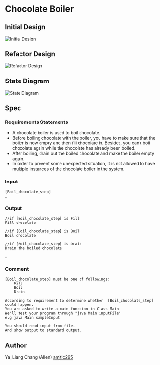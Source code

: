 # Chocolate Boiler

## Initial Design
![Initial Design](/doc/InitialDesign.png)

## Refactor Design
![Refactor Design](/doc/RefactorDesign.png)

## State Diagram
![State Diagram](/doc/StateDiagram.png)

## Spec
### Requirements Statements
* A chocolate boiler is used to boil chocolate.
* Before boiling chocolate with the boiler, you have to make sure that the boiler is now empty and then fill chocolate in. Besides, you can’t boil chocolate again while the chocolate has already been boiled.
* After boiling, drain out the boiled chocolate and make the boiler empty again.
* In order to prevent some unexpected situation, it is not allowed to have multiple instances of the chocolate boiler in the system.


### Input
```
[Boil_chocolate_step]
…
```

### Output
```
//if [Boil_chocolate_step] is Fill
Fill chocolate

//if [Boil_chocolate_step] is Boil
Boil chocolate

//if [Boil_chocolate_step] is Drain
Drain the boiled chocolate

…
```

### Comment
```
[Boil_chocolate_step] must be one of followings:
	Fill
	Boil
	Drain

According to requirement to determine whether  [Boil_chocolate_step] could happen.
You are asked to write a main function in Class Main
We'll test your program through "java Main inputFile"
e.g java Main sampleInput

You should read input from file.
And show output to standard output.

```

## Author
Ya_Liang Chang (Allen) [amjtlc295](https://github.com/amjtlc295)
